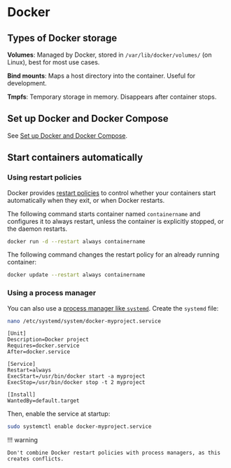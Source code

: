 # Docker

## Types of Docker storage

**Volumes**: Managed by Docker, stored in `/var/lib/docker/volumes/` (on Linux), best for most use cases.

**Bind mounts**: Maps a host directory into the container. Useful for development.

**Tmpfs**: Temporary storage in memory. Disappears after container stops.

## Set up Docker and Docker Compose

See [Set up Docker and Docker Compose](homeserver/setup-docker.md).



## Start containers automatically

### Using restart policies

Docker provides [restart policies](https://docs.docker.com/engine/containers/start-containers-automatically/) to control whether your containers start automatically when they exit, or when Docker restarts.

The following command starts container named `containername` and configures it to always restart, unless the container is explicitly stopped, or the daemon restarts.

```bash
docker run -d --restart always containername
```

The following command changes the restart policy for an already running container:

```bash
docker update --restart always containername
```

### Using a process manager

You can also use a [process manager like `systemd`](https://stackoverflow.com/a/39493500/5240904). Create the `systemd` file:

```bash
nano /etc/systemd/system/docker-myproject.service
```

```
[Unit]
Description=Docker project
Requires=docker.service
After=docker.service

[Service]
Restart=always
ExecStart=/usr/bin/docker start -a myproject
ExecStop=/usr/bin/docker stop -t 2 myproject

[Install]
WantedBy=default.target
```

Then, enable the service at startup:

```bash
sudo systemctl enable docker-myproject.service
```

!!! warning

    Don't combine Docker restart policies with process managers, as this creates conflicts.